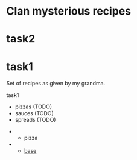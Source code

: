 # Clan mysterious recipes

# task2

# task1

Set of recipes as given by my grandma.

task1

- pizzas (TODO)
- sauces (TODO)
- spreads (TODO)

* - pizza
* - [base](./pizzas/base.md)
